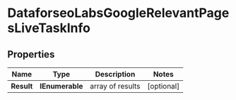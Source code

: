 # DataforseoLabsGoogleRelevantPagesLiveTaskInfo


## Properties

| Name | Type | Description | Notes |
|------------ | ------------- | ------------- | -------------|
**Result** | **IEnumerable<DataforseoLabsGoogleRelevantPagesLiveResultInfo>** | array of results |[optional]|
